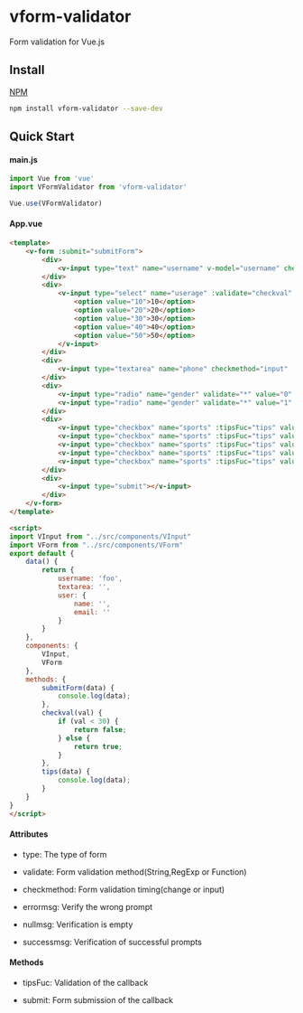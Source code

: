 # vform-validator
Form validation for Vue.js

## Install

[NPM](https://www.npmjs.com/)
```sh
npm install vform-validator --save-dev
```

## Quick Start

#### main.js

``` javascript
import Vue from 'vue'
import VFormValidator from 'vform-validator'

Vue.use(VFormValidator)
```

#### App.vue

```html
<template>
	<v-form :submit="submitForm">
		<div>
			<v-input type="text" name="username" v-model="username" checkmethod="change" nullmsg="empty" errormsg="error" successmsg="success" validate="s6-18" :tipsFuc="tips"></v-input>
		</div>
		<div>
			<v-input type="select" name="userage" :validate="checkval" :tipsFuc="tips" checkmethod="change">
				<option value="10">10</option>
				<option value="20">20</option>
				<option value="30">30</option>
				<option value="40">40</option>
				<option value="50">50</option>
			</v-input>
		</div>
		<div>
			<v-input type="textarea" name="phone" checkmethod="input" :tipsFuc="tips" v-model="textarea" validate="s" placeholder="test"></v-input>
		</div>
		<div>
			<v-input type="radio" name="gender" validate="*" value="0" :tipsFuc="tips"></v-input>man
			<v-input type="radio" name="gender" validate="*" value="1" :tipsFuc="tips"></v-input>women
		</div>
		<div>
			<v-input type="checkbox" name="sports" :tipsFuc="tips" value="0"></v-input>0
			<v-input type="checkbox" name="sports" :tipsFuc="tips" value="1"></v-input>1
			<v-input type="checkbox" name="sports" :tipsFuc="tips" value="2"></v-input>2
			<v-input type="checkbox" name="sports" :tipsFuc="tips" value="3"></v-input>3
			<v-input type="checkbox" name="sports" :tipsFuc="tips" value="4"></v-input>4
		</div>
		<div>
			<v-input type="submit"></v-input>
		</div>
	</v-form>
</template>

<script>
import VInput from "../src/components/VInput"
import VForm from "../src/components/VForm"
export default {
	data() {
		return {
			username: 'foo',
			textarea: '',
			user: {
				name: '',
				email: ''
			}
		}
	},
	components: {
		VInput,
		VForm
	},
	methods: {
		submitForm(data) {
			console.log(data);
		},
		checkval(val) {
			if (val < 30) {
				return false;
			} else {
				return true;
			}
		},
		tips(data) {
			console.log(data);
		}
	}
}
</script>
```


#### Attributes

* type: The type of form

* validate: Form validation method(String,RegExp or Function)

* checkmethod: Form validation timing(change or input)

* errormsg: Verify the wrong prompt

* nullmsg: Verification is empty

* successmsg: Verification of successful prompts

#### Methods

* tipsFuc: Validation of the callback

* submit: Form submission of the callback